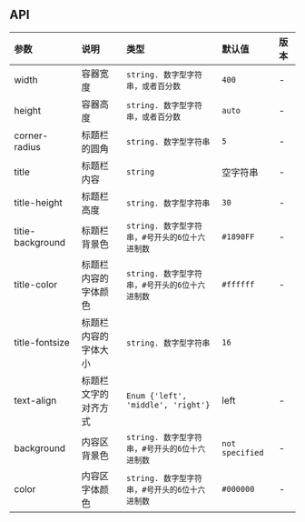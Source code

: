 

## API

|参数|说明|类型|默认值|版本|
|:--|:--|:--|:--|:--|
|width|容器宽度| `string. 数字型字符串，或者百分数` | `400` |-|
|height|容器高度| `string. 数字型字符串，或者百分数` | `auto` |-|
|corner-radius|标题栏的圆角| `string. 数字型字符串` | `5` |-|
|title|标题栏内容| `string` |空字符串|-|
|title-height|标题栏高度| `string. 数字型字符串` | `30` |-|
|titie-background|标题栏背景色| `string. 数字型字符串，#号开头的6位十六进制数` | `#1890FF` |-|
|title-color|标题栏内容的字体颜色| `string. 数字型字符串，#号开头的6位十六进制数` | `#ffffff` |-|
|title-fontsize|标题栏内容的字体大小| `string. 数字型字符串` | `16` ||
|text-align|标题栏文字的对齐方式| `Enum {'left', 'middle', 'right'}` |left|-|
|background|内容区背景色| `string. 数字型字符串，#号开头的6位十六进制数` | `not specified` |-|
|color|内容区字体颜色| `string. 数字型字符串，#号开头的6位十六进制数` | `#000000` |-|

